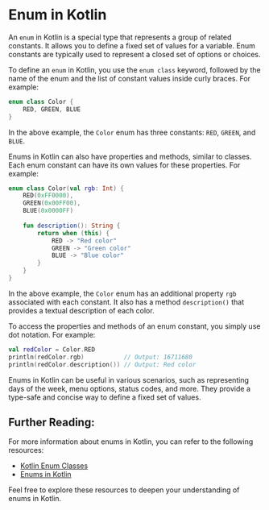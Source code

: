 

# Enum in Kotlin

An `enum` in Kotlin is a special type that represents a group of related constants. It allows you to define a fixed set of values for a variable. Enum constants are typically used to represent a closed set of options or choices.

To define an `enum` in Kotlin, you use the `enum class` keyword, followed by the name of the enum and the list of constant values inside curly braces. For example:

```kotlin
enum class Color {
    RED, GREEN, BLUE
}
```

In the above example, the `Color` enum has three constants: `RED`, `GREEN`, and `BLUE`.

Enums in Kotlin can also have properties and methods, similar to classes. Each enum constant can have its own values for these properties. For example:

```kotlin
enum class Color(val rgb: Int) {
    RED(0xFF0000),
    GREEN(0x00FF00),
    BLUE(0x0000FF)
    
    fun description(): String {
        return when (this) {
            RED -> "Red color"
            GREEN -> "Green color"
            BLUE -> "Blue color"
        }
    }
}
```

In the above example, the `Color` enum has an additional property `rgb` associated with each constant. It also has a method `description()` that provides a textual description of each color.

To access the properties and methods of an enum constant, you simply use dot notation. For example:

```kotlin
val redColor = Color.RED
println(redColor.rgb)           // Output: 16711680
println(redColor.description()) // Output: Red color
```

Enums in Kotlin can be useful in various scenarios, such as representing days of the week, menu options, status codes, and more. They provide a type-safe and concise way to define a fixed set of values.

## Further Reading: 
For more information about enums in Kotlin, you can refer to the following resources:

- [Kotlin Enum Classes](https://kotlinlang.org/docs/enum-classes.html)
- [Enums in Kotlin](https://www.baeldung.com/kotlin/enum)

Feel free to explore these resources to deepen your understanding of enums in Kotlin.
